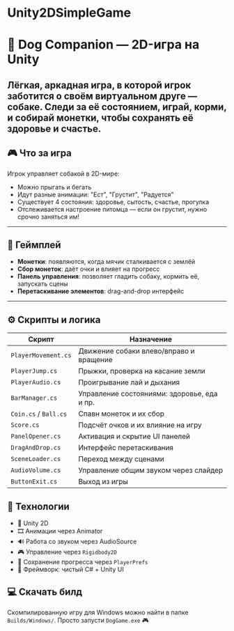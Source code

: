 # Unity2DSimpleGame
# 🐾 Dog Companion — 2D-игра на Unity

Лёгкая, аркадная игра, в которой игрок заботится о своём виртуальном друге — собаке. Следи за её состоянием, играй, корми, и собирай монетки, чтобы сохранять её здоровье и счастье.
---
## 🎮 Что за игра

Игрок управляет собакой в 2D-мире:
- Можно прыгать и бегать
- Идут разные анимации: "Ест", "Грустит", "Радуется"
- Существует 4 состояния: здоровье, сытость, счастье, прогулка
- Отслеживается настроение питомца — если он грустит, нужно срочно заняться им!

---

## 🚀 Геймплей

- **Монетки**: появляются, когда мячик сталкивается с землёй
- **Сбор монеток**: даёт очки и влияет на прогресс
- **Панель управления**: позволяет гладить собаку, кормить её, запускать сцены
- **Перетаскивание элементов**: drag-and-drop интерфейс

---

## ⚙️ Скрипты и логика

| Скрипт             | Назначение                                  |
|--------------------|---------------------------------------------|
| `PlayerMovement.cs`| Движение собаки влево/вправо и вращение     |
| `PlayerJump.cs`    | Прыжки, проверка на касание земли           |
| `PlayerAudio.cs`   | Проигрывание лай и дыхания                  |
| `BarManager.cs`    | Управление состояниями: здоровье, еда и пр. |
| `Coin.cs` / `Ball.cs` | Спавн монеток и их сбор                   |
| `Score.cs`         | Подсчёт очков и их влияние на игру         |
| `PanelOpener.cs`   | Активация и скрытие UI панелей              |
| `DragAndDrop.cs`   | Интерфейс перетаскивания                    |
| `SceneLoader.cs`   | Переход между сценами                       |
| `AudioVolume.cs`   | Управление общим звуком через слайдер      |
| `ButtonExit.cs`    | Выход из игры                               |

## 🧱 Технологии

- 🎯 Unity 2D
- 🎞 Анимации через Animator
- 🔊 Работа со звуком через AudioSource
- 🎮 Управление через `Rigidbody2D`
- 💾 Сохранение прогресса через `PlayerPrefs`
- 🧠 Фреймворк: чистый C# + Unity UI
## 💻 Скачать билд
Скомпилированную игру для Windows можно найти в папке `Builds/Windows/`.
Просто запусти `DogGame.exe` 🎮

